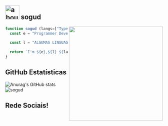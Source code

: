
<!--
**sogud/sogud** is a ✨ _special_ ✨ repository because its `README.md` (this file) appears on your GitHub profile.

Here are some ideas to get you started:

- 🔭 I’m currently working on ...
- 🌱 I’m currently learning ...
- 👯 I’m looking to collaborate on ...
- 🤔 I’m looking for help with ...
- 💬 Ask me about ...
- 📫 How to reach me: ...
- 😄 Pronouns: ...
- ⚡ Fun fact: ...
-->
## <img width="45" alt="about" src="https://raw.github.com/elizarov/elizarov/master/about.png"> sogud

<img align="right" width="300" src="https://i.imgur.com/ugWb6BU.gif" />

```javascript
function sogud (langs=["Typescript", "JavaScript", "nodejs", "React"]){
  const e = "Programmer Developer";
  
  const l = "ALGUMAS LINGUAGENS";
  
  return `I'm ${e},${l} ${langs.join("、")}.` 
}
```


## **GitHub Estatísticas**

![Anurag's GitHub stats](https://github-readme-stats.vercel.app/api?username=sogud&theme=radical&show_icons=true) <br>
![sogud](https://github-readme-stats.vercel.app/api/top-langs/?username=sogud&hide=html&layout=compact&theme=radical)

<!-- [twitter]: https://twitter.com/
[youtube]: https://www.youtube.com/c
[instagram]: https://www.instagram.com/
 -->
## **Rede Sociais!**

<!-- • <a href="https://">Telegram</a><br>
• <a href="https://">Twitter</a><br>
• <a href="https://">Instagram</a><br> -->
